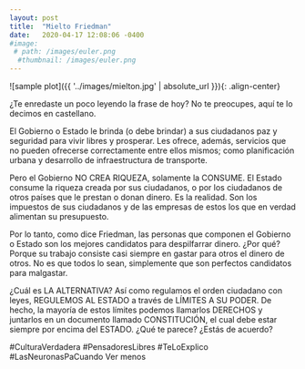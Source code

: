 ```yaml
---
layout: post
title:  "Mielto Friedman"
date:   2020-04-17 12:08:06 -0400
#image:
 # path: /images/euler.png
  #thumbnail: /images/euler.png
---
```


![sample plot]({{ '../images/mielton.jpg' | absolute_url }}){: .align-center}

¿Te enredaste un poco leyendo la frase de hoy? No te preocupes, aquí te lo decimos en castellano.

El Gobierno o Estado le brinda (o debe brindar) a sus ciudadanos paz y seguridad para vivir libres y prosperar. Les ofrece, además, servicios que no pueden ofrecerse correctamente entre ellos mismos; como planificación urbana y desarrollo de infraestructura de transporte.

Pero el Gobierno NO CREA RIQUEZA, solamente la CONSUME. El Estado consume la riqueza creada por sus ciudadanos, o por los ciudadanos de otros países que le prestan o donan dinero. Es la realidad. Son los impuestos de sus ciudadanos y de las empresas de estos los que en verdad alimentan su presupuesto.

Por lo tanto, como dice Friedman, las personas que componen el Gobierno o Estado son los mejores candidatos para despilfarrar dinero. ¿Por qué? Porque su trabajo consiste casi siempre en gastar para otros el dinero de otros. No es que todos lo sean, simplemente que son perfectos candidatos para malgastar.

¿Cuál es LA ALTERNATIVA? Así como regulamos el orden ciudadano con leyes, REGULEMOS AL ESTADO a través de LÍMITES A SU PODER. De hecho, la mayoría de estos límites podemos llamarlos DERECHOS y juntarlos en un documento llamado CONSTITUCIÓN, el cual debe estar siempre por encima del ESTADO. ¿Qué te parece? ¿Estás de acuerdo?

#CulturaVerdadera
#PensadoresLibres
#TeLoExplico
#LasNeuronasPaCuando Ver menos